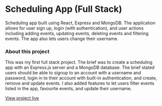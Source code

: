 # Scheduling App (Full Stack)

Scheduling app built using React, Express and MongoDB. The application allows for user sign up, login (with authentication), and user actions including adding events, updating events, deleting events and filtering events. The app also lets users change their username.

### About this project

This was my first full stack project. The brief was to create a scheduling app with an Express.js server and a MongoDB database. The brief stated users should be able to signup to an account with a username and password, login in to their account with built-in authentication, and create, remove and update events. I also added features to let users filter events listed in the app, favourite events, and update their username.

[View project live](https://ttboimike.github.io/full-stack-events-app)
